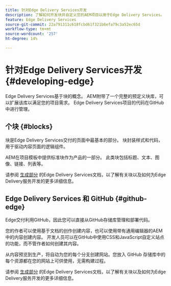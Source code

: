 ```yaml
---
title: 针对Edge Delivery Services开发
description: 了解如何开发块并自定义您的AEM项目以用于Edge Delivery Services。
feature: Edge Delivery Services
source-git-commit: 22a791311c618fcbd61f321b8efa79c3a52ec65d
workflow-type: tm+mt
source-wordcount: '257'
ht-degree: 14%

---
```



# 针对Edge Delivery Services开发 {#developing-edge}

Edge Delivery Services基于块的概念。 AEM附带了一个完整的预定义块库，可以扩展该库以满足您的项目需求。 Edge Delivery Services项目的代码在GitHub中进行管理。

## 个块 {#blocks}

块是Edge Delivery Services交付的页面中最基本的部分。 块封装样式和代码，用于驱动内容页面的逻辑组件。

AEM在项目模板中提供标准块作为产品的一部分。 此类块包括标题、文本、图像、链接、列表等。

请参阅 [生成部分](/help/edge/developer/block-collection.md) 的Edge Delivery Services文档，以了解有关块以及如何为Edge Delivery服务开发的更多详细信息。

## Edge Delivery Services 和 GitHub {#github-edge}

Edge交付利用GitHub，因此您可以直接从GitHub存储库管理和部署代码。

您的作者可以使用基于文档的创作创建内容，也可以使用带有通用编辑器的AEM中的内容创建内容。 开发人员可以在GitHub中使用CSS和JavaScript自定义站点的功能，而不管作者如何创建其内容。

从内容预览到生产，将自动为您的每个分支创建网站。您放入 GitHub 存储库中的每个资源都在您的网站上可供使用，无需构建过程。

请参阅 [生成部分](/help/edge/developer/block-collection.md) 的Edge Delivery Services文档，以了解有关块以及如何为Edge Delivery服务开发的更多详细信息。
